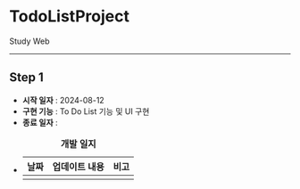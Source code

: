 # TodoListProject
<p>Study Web</p>
<hr>
<h2>Step 1</h2>
<ul>
  <li><b>시작 일자</b> : 2024-08-12</li>
  <li><b>구현 기능</b> : To Do List 기능 및 UI 구현</li>
  <li><b>종료 일자</b> : </li>
  <li>
    <table>
      <caption><b>개발 일지</b></caption>
      <thead>
        <th>날짜</th>
        <th>업데이트 내용</th>
        <th>비고</th>
      </thead>
      <tbody>
        <tr>
          <td></td>
          <td></td>
          <td></td>
        </tr>
      </tbody>
    </table>
  </li>
</ul>
